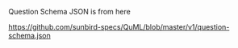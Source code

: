 Question Schema JSON is from here

https://github.com/sunbird-specs/QuML/blob/master/v1/question-schema.json